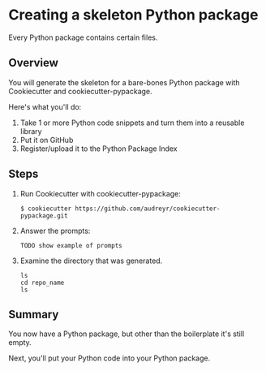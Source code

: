 # Creating a skeleton Python package

Every Python package contains certain files.

## Overview

You will generate the skeleton for a bare-bones Python package with Cookiecutter and cookiecutter-pypackage.

Here's what you'll do:

1. Take 1 or more Python code snippets and turn them into a reusable library
2. Put it on GitHub
3. Register/upload it to the Python Package Index

## Steps

1. Run Cookiecutter with cookiecutter-pypackage:

    ```
    $ cookiecutter https://github.com/audreyr/cookiecutter-pypackage.git
    ```

2. Answer the prompts:

    ```
    TODO show example of prompts
    ```

3. Examine the directory that was generated.

    ```
    ls
    cd repo_name
    ls
    ```

## Summary

You now have a Python package, but other than the boilerplate it's still empty.

Next, you'll put your Python code into your Python package.
